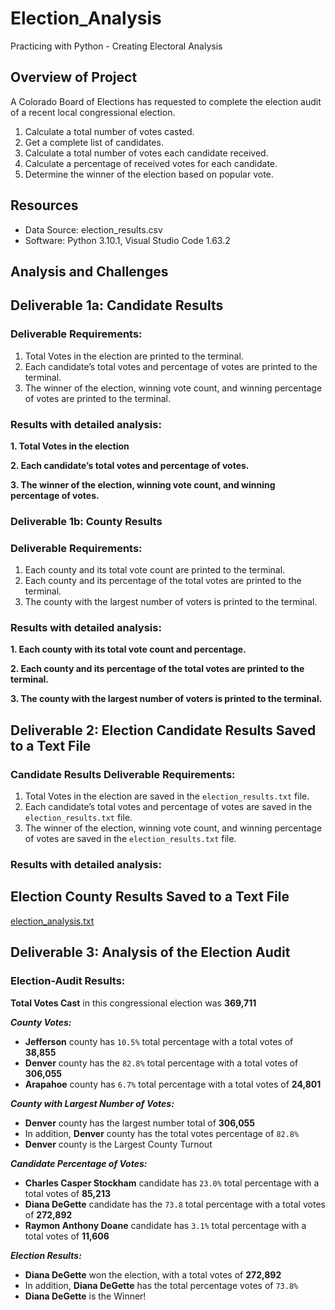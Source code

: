 # Election_Analysis
Practicing with Python - Creating Electoral Analysis

## Overview of Project
A Colorado Board of Elections has requested to complete the election audit of a recent local congressional election.

1. Calculate a total number of votes casted.
2. Get a complete list of candidates.
3. Calculate a total number of votes each candidate received.
4. Calculate a percentage of received votes for each candidate.
5. Determine the winner of the election based on popular vote.

## Resources
* Data Source: election_results.csv
* Software: Python 3.10.1, Visual Studio Code 1.63.2

## Analysis and Challenges

## Deliverable 1a: Candidate Results
### Deliverable Requirements:
1. Total Votes in the election are printed to the terminal.
2. Each candidate’s total votes and percentage of votes are printed to the terminal.
3. The winner of the election, winning vote count, and winning percentage of votes are printed to the terminal.
 
### Results with detailed analysis:
**1. Total Votes in the election**



**2. Each candidate’s total votes and percentage of votes.**



**3. The winner of the election, winning vote count, and winning percentage of votes.**



### Deliverable 1b: County Results
### Deliverable Requirements:
1. Each county and its total vote count are printed to the terminal.
2. Each county and its percentage of the total votes are printed to the terminal.
3. The county with the largest number of voters is printed to the terminal.

### Results with detailed analysis:
**1. Each county with its total vote count and percentage.**



**2. Each county and its percentage of the total votes are printed to the terminal.**



**3. The county with the largest number of voters is printed to the terminal.**



## Deliverable 2: Election Candidate Results Saved to a Text File
### Candidate Results Deliverable Requirements:

1. Total Votes in the election are saved in the `election_results.txt` file.
2. Each candidate’s total votes and percentage of votes are saved in the `election_results.txt` file. 
3. The winner of the election, winning vote count, and winning percentage of votes are saved in the `election_results.txt` file.
 
### Results with detailed analysis:

## Election County Results Saved to a Text File

[election_analysis.txt](https://github.com/anzhelikasuchkova/Election_Analysis/files/7844584/election_analysis.txt)

## Deliverable 3: Analysis of the Election Audit

### Election-Audit Results:

**Total Votes Cast** in this congressional election was **369,711**

***County Votes:***

- **Jefferson** county has `10.5%` total percentage with a total votes of **38,855**
- **Denver** county has the `82.8%` total percentage with a total votes of **306,055**
- **Arapahoe** county has `6.7%` total percentage with a total votes of **24,801**

***County with Largest Number of Votes:***

- **Denver** county has the largest number total of **306,055**
- In addition, **Denver** county has the total votes percentage of `82.8%`  
- **Denver** county is the Largest County Turnout

***Candidate Percentage of Votes:***
- **Charles Casper Stockham** candidate has `23.0%` total percentage with a total votes of **85,213**
- **Diana DeGette** candidate has the `73.8` total percentage with a total votes of **272,892**
- **Raymon Anthony Doane** candidate has `3.1%` total percentage with a total votes of **11,606**

***Election Results:***
- **Diana DeGette** won the election, with a total votes of **272,892**
- In addition, **Diana DeGette** has the total percentage votes of `73.8%`
- **Diana DeGette** is the Winner!
